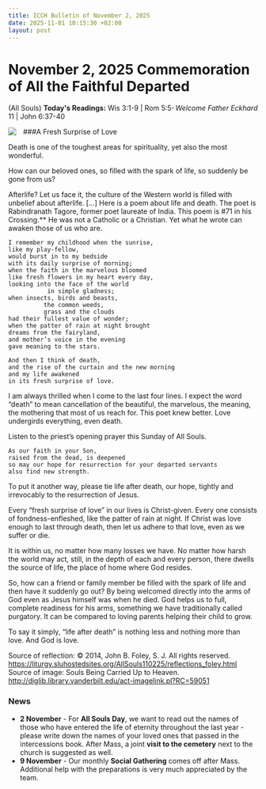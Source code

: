 ```yaml
---
title: ICCH Bulletin of November 2, 2025
date: 2025-11-01 10:15:30 +02:00
layout: post
---
```


# November 2, 2025 Commemoration of All the Faithful Departed
(All Souls)
<span style="float: right"><em>Welcome Father Eckhard</em></span>
**Today's Readings:** Wis 3:1-9 | Rom 5:5-11 | John 6:37-40


<img style="float: left; margin-right: 1em;" src="https://diglib.library.vanderbilt.edu/cdri/jpeg/CProp27bw57195.jpg">

###A Fresh Surprise of Love

Death is one of the toughest areas for spirituality, yet also the most wonderful.

How can our beloved ones, so filled with the spark of life, so suddenly be gone from us?

Afterlife? Let us face it, the culture of the Western world is filled with unbelief about afterlife. [...]
Here is a poem about life and death. The poet is Rabindranath Tagore, former poet laureate of India. This poem is #71 in his Crossing.** He was not a Catholic or a Christian. Yet what he wrote can awaken those of us who are.

    I remember my childhood when the sunrise,
    like my play-fellow,
    would burst in to my bedside
    with its daily surprise of morning;
    when the faith in the marvelous bloomed
    like fresh flowers in my heart every day,
    looking into the face of the world
               in simple gladness;
    when insects, birds and beasts,
              the common weeds,
              grass and the clouds
    had their fullest value of wonder;
    when the patter of rain at night brought
    dreams from the fairyland,
    and mother’s voice in the evening
    gave meaning to the stars.

    And then I think of death,
    and the rise of the curtain and the new morning
    and my life awakened
    in its fresh surprise of love.

I am always thrilled when I come to the last four lines. I expect the word “death” to mean cancellation of the beautiful, the marvelous, the meaning, the mothering that most of us reach for. This poet knew better. Love undergirds everything, even death.

Listen to the priest’s opening prayer this Sunday of All Souls.

    As our faith in your Son,
    raised from the dead, is deepened
    so may our hope for resurrection for your departed servants
    also find new strength.

To put it another way, please tie life after death, our hope, tightly and irrevocably to the resurrection of Jesus.

Every “fresh surprise of love” in our lives is Christ-given. Every one consists of fondness-enfleshed, like the patter of rain at night. If Christ was love enough to last through death, then let us adhere to that love, even as we suffer or die.

It is within us, no matter how many losses we have. No matter how harsh the world may act, still, in the depth of each and every person, there dwells the source of life, the place of home where God resides.

So, how can a friend or family member be filled with the spark of life and then have it suddenly go out? By being welcomed directly into the arms of God even as Jesus himself was when he died. God helps us to full, complete readiness for his arms, something we have traditionally called purgatory. It can be compared to loving parents helping their child to grow.

To say it simply, “life after death” is nothing less and nothing more than love. And God is love. 

Source of reflection: © 2014, John B. Foley, S. J. All rights reserved. https://liturgy.sluhostedsites.org/AllSouls110225/reflections_foley.html
Source of image: Souls Being Carried Up to Heaven. http://diglib.library.vanderbilt.edu/act-imagelink.pl?RC=59051

### News 

* **2 November** - For **All Souls Day**, we want to read out the names of those who have entered the life of eternity throughout the last year - please write down the names of your loved ones that passed in the intercessions book. After Mass, a joint **visit to the cemetery** next to the church is suggested as well.
* **9 November** - Our monthly **Social Gathering** comes off after Mass. Additional help with the preparations is very much appreciated by the team.
